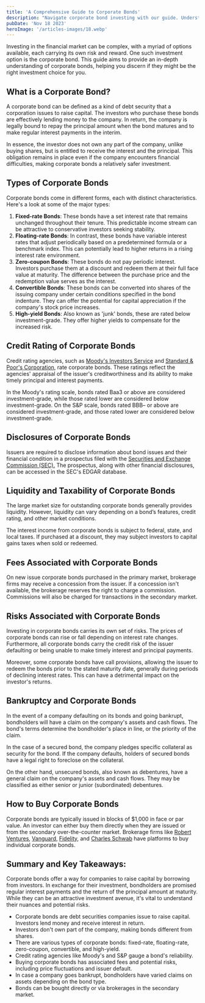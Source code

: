 ```yaml
---
title: 'A Comprehensive Guide to Corporate Bonds'
description: "Navigate corporate bond investing with our guide. Understand types, ratings, risks, and how to buy for informed capital growth strategies."
pubDate: 'Nov 18 2023'
heroImage: '/articles-images/18.webp'
---
```


<div class="blog-content">
    <p>Investing in the financial market can be complex, with a myriad of options available, each carrying its own risk
        and reward. One such investment option is the corporate bond. This guide aims to provide an in-depth
        understanding of corporate bonds, helping you discern if they might be the right investment choice for you.</p>
    <h2><strong>What is a Corporate Bond?</strong></h2>
    <p>A corporate bond can be defined as a kind of debt security that a corporation issues to raise capital. The
        investors who purchase these bonds are effectively lending money to the company. In return, the company is
        legally bound to repay the principal amount when the bond matures and to make regular interest payments in the
        interim.</p>
    <p>In essence, the investor does not own any part of the company, unlike buying shares, but is entitled to receive
        the interest and the principal. This obligation remains in place even if the company encounters financial
        difficulties, making corporate bonds a relatively safer investment.</p>
    <h2><strong>Types of Corporate Bonds</strong></h2>
    <p>Corporate bonds come in different forms, each with distinct characteristics. Here&#x27;s a look at some of the
        major types:</p>
    <ol role="list">
        <li><strong>Fixed-rate Bonds</strong>: These bonds have a set interest rate that remains unchanged throughout
            their tenure. This predictable income stream can be attractive to conservative investors seeking stability.
        </li>
        <li><strong>Floating-rate Bonds</strong>: In contrast, these bonds have variable interest rates that adjust
            periodically based on a predetermined formula or a benchmark index. This can potentially lead to higher
            returns in a rising interest rate environment.</li>
        <li><strong>Zero-coupon Bonds</strong>: These bonds do not pay periodic interest. Investors purchase them at a
            discount and redeem them at their full face value at maturity. The difference between the purchase price and
            the redemption value serves as the interest.</li>
        <li><strong>Convertible Bonds</strong>: These bonds can be converted into shares of the issuing company under
            certain conditions specified in the bond indenture. They can offer the potential for capital appreciation if
            the company&#x27;s stock price increases.</li>
        <li><strong>High-yield Bonds</strong>: Also known as &#x27;junk&#x27; bonds, these are rated below
            investment-grade. They offer higher yields to compensate for the increased risk.</li>
    </ol>
    <h2><strong>Credit Rating of Corporate Bonds</strong></h2>
    <p>Credit rating agencies, such as <a href="https://www.moodys.com/">Moody&#x27;s Investors Service</a> and <a
            href="https://www.spglobal.com/ratings/en/">Standard &amp; Poor&#x27;s Corporation</a>, rate corporate
        bonds. These ratings reflect the agencies&#x27; appraisal of the issuer&#x27;s creditworthiness and its ability
        to make timely principal and interest payments.</p>
    <p>In the Moody&#x27;s rating scale, bonds rated Baa3 or above are considered investment-grade, while those rated
        lower are considered below investment-grade. On the S&amp;P scale, bonds rated BBB– or above are considered
        investment-grade, and those rated lower are considered below investment-grade.</p>
    <h2><strong>Disclosures of Corporate Bonds</strong></h2>
    <p>Issuers are required to disclose information about bond issues and their financial condition in a prospectus
        filed with the <a href="https://www.sec.gov/">Securities and Exchange Commission (SEC).</a> The prospectus,
        along with other financial disclosures, can be accessed in the SEC&#x27;s EDGAR database.</p>
    <h2><strong>Liquidity and Taxability of Corporate Bonds</strong></h2>
    <p>The large market size for outstanding corporate bonds generally provides liquidity. However, liquidity can vary
        depending on a bond’s features, credit rating, and other market conditions.</p>
    <p>The interest income from corporate bonds is subject to federal, state, and local taxes. If purchased at a
        discount, they may subject investors to capital gains taxes when sold or redeemed.</p>
    <h2><strong>Fees Associated with Corporate Bonds</strong></h2>
    <p>On new issue corporate bonds purchased in the primary market, brokerage firms may receive a concession from the
        issuer. If a concession isn&#x27;t available, the brokerage reserves the right to charge a commission.
        Commissions will also be charged for transactions in the secondary market.</p>
    <h2><strong>Risks Associated with Corporate Bonds</strong></h2>
    <p>Investing in corporate bonds carries its own set of risks. The prices of corporate bonds can rise or fall
        depending on interest rate changes. Furthermore, all corporate bonds carry the credit risk of the issuer
        defaulting or being unable to make timely interest and principal payments.</p>
    <p>Moreover, some corporate bonds have call provisions, allowing the issuer to redeem the bonds prior to the stated
        maturity date, generally during periods of declining interest rates. This can have a detrimental impact on the
        investor&#x27;s returns.</p>
    <h2><strong>Bankruptcy and Corporate Bonds</strong></h2>
    <p>In the event of a company defaulting on its bonds and going bankrupt, bondholders will have a claim on the
        company&#x27;s assets and cash flows. The bond&#x27;s terms determine the bondholder&#x27;s place in line, or
        the priority of the claim.</p>
    <p>In the case of a secured bond, the company pledges specific collateral as security for the bond. If the company
        defaults, holders of secured bonds have a legal right to foreclose on the collateral.</p>
    <p>On the other hand, unsecured bonds, also known as debentures, have a general claim on the company&#x27;s assets
        and cash flows. They may be classified as either senior or junior (subordinated) debentures.</p>
    <h2><strong>How to Buy Corporate Bonds</strong></h2>
    <p>Corporate bonds are typically issued in blocks of $1,000 in face or par value. An investor can either buy them
        directly when they are issued or from the secondary over-the-counter market. Brokerage firms like <a
            href="https://robertventures.com/">Robert Ventures</a>, <a
            href="https://investor.vanguard.com/corporate-portal">Vanguard,</a> <a
            href="https://www.fidelity.com/">Fidelity</a>, and <a href="https://www.schwab.com/">Charles Schwab</a> have
        platforms to buy individual corporate bonds.</p>
    <h2><strong>Summary and Key Takeaways:</strong></h2>
    <p>Corporate bonds offer a way for companies to raise capital by borrowing from investors. In exchange for their
        investment, bondholders are promised regular interest payments and the return of the principal amount at
        maturity. While they can be an attractive investment avenue, it&#x27;s vital to understand their nuances and
        potential risks.</p>
    <ul role="list">
        <li>Corporate bonds are debt securities companies issue to raise capital. Investors lend money and receive
            interest in return.</li>
        <li>Investors don&#x27;t own part of the company, making bonds different from shares.</li>
        <li>There are various types of corporate bonds: fixed-rate, floating-rate, zero-coupon, convertible, and
            high-yield.</li>
        <li>Credit rating agencies like Moody&#x27;s and S&amp;P gauge a bond&#x27;s reliability.</li>
        <li>Buying corporate bonds has associated fees and potential risks, including price fluctuations and issuer
            default.</li>
        <li>In case a company goes bankrupt, bondholders have varied claims on assets depending on the bond type.</li>
        <li>Bonds can be bought directly or via brokerages in the secondary market.</li>
    </ul>
</div>